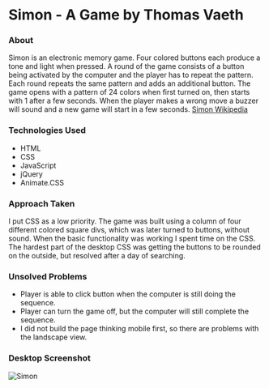 # Simon - A Game by Thomas Vaeth
### About
Simon is an electronic memory game. Four colored buttons each produce a tone and light when pressed. A round of the game consists of a button being activated by the computer and the player has to repeat the pattern. Each round repeats the same pattern and adds an additional button. The game opens with a pattern of 24 colors when first turned on, then starts with 1 after a few seconds. When the player makes a wrong move a buzzer will sound and a new game will start in a few seconds.
[Simon Wikipedia](https://en.wikipedia.org/wiki/Simon_(game))

### Technologies Used
* HTML
* CSS
* JavaScript
* jQuery
* Animate.CSS

### Approach Taken
I put CSS as a low priority. The game was built using a column of four different colored square divs, which was later turned to buttons, without sound. When the basic functionality was working I spent time on the CSS. The hardest part of the desktop CSS was getting the buttons to be rounded on the outside, but resolved after a day of searching.

### Unsolved Problems
* Player is able to click button when the computer is still doing the sequence.
* Player can turn the game off, but the computer will still complete the sequence.
* I did not build the page thinking mobile first, so there are problems with the landscape view.

### Desktop Screenshot
![Simon](https://github.com/thomasvaeth/ga-simon/blob/master/images/screenshot.png "Simon screenshot")